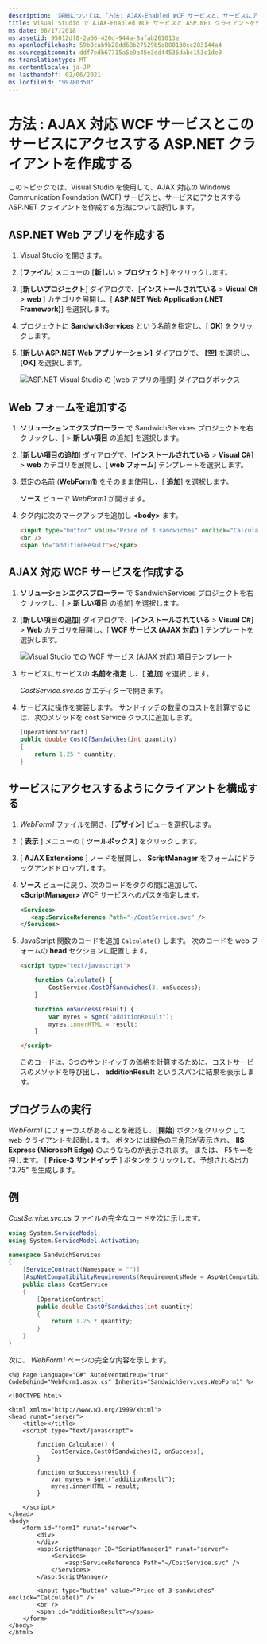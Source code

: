 ```yaml
---
description: '詳細については、「方法: AJAX-Enabled WCF サービスと、サービスにアクセスする ASP.NET クライアントを作成する」を参照してください。'
title: Visual Studio で AJAX-Enabled WCF サービスと ASP.NET クライアントを作成する
ms.date: 08/17/2018
ms.assetid: 95012df8-2a66-420d-944a-8afab261013e
ms.openlocfilehash: 59b0cab9b28dd68b27529b5d880138cc283144a4
ms.sourcegitcommit: ddf7edb67715a5b9a45e3dd44536dabc153c1de0
ms.translationtype: MT
ms.contentlocale: ja-JP
ms.lasthandoff: 02/06/2021
ms.locfileid: "99780350"
---
```

# <a name="how-to-create-an-ajax-enabled-wcf-service-and-an-aspnet-client-that-accesses-the-service"></a>方法 : AJAX 対応 WCF サービスとこのサービスにアクセスする ASP.NET クライアントを作成する

このトピックでは、Visual Studio を使用して、AJAX 対応の Windows Communication Foundation (WCF) サービスと、サービスにアクセスする ASP.NET クライアントを作成する方法について説明します。

## <a name="create-an-aspnet-web-app"></a>ASP.NET Web アプリを作成する

1. Visual Studio を開きます。

1. [**ファイル**] メニューの [**新しい**  >  **プロジェクト**] をクリックします。

1. [**新しいプロジェクト**] ダイアログで、[**インストールされている**  >  **Visual C#**  >  **web** ] カテゴリを展開し、[ **ASP.NET Web Application (.NET Framework)**] を選択します。

1. プロジェクトに **SandwichServices** という名前を指定し、[ **OK]** をクリックします。

1. **[新しい ASP.NET Web アプリケーション]** ダイアログで、 **[空]** を選択し、 **[OK]** を選択します。

   ![ASP.NET Visual Studio の [web アプリの種類] ダイアログボックス](./media/create-an-ajax-wcf-asp-net-client/new-asp-net-web-app-type.png)

## <a name="add-a-web-form"></a>Web フォームを追加する

1. **ソリューションエクスプローラー** で SandwichServices プロジェクトを右クリックし、[   >  **新しい項目** の追加] を選択します。

1. [**新しい項目の追加**] ダイアログで、[**インストールされている**  >  **Visual C#**]  >  **web** カテゴリを展開し、[ **web フォーム**] テンプレートを選択します。

1. 既定の名前 (**WebForm1**) をそのまま使用し、[ **追加**] を選択します。

   **ソース** ビューで *WebForm1* が開きます。

1. タグ内に次のマークアップを追加し **\<body>** ます。

   ```html
   <input type="button" value="Price of 3 sandwiches" onclick="Calculate()"/>
   <br />
   <span id="additionResult"></span>
   ```

## <a name="create-an-ajax-enabled-wcf-service"></a>AJAX 対応 WCF サービスを作成する

1. **ソリューションエクスプローラー** で SandwichServices プロジェクトを右クリックし、[   >  **新しい項目** の追加] を選択します。

1. [**新しい項目の追加**] ダイアログで、[**インストールされている**  >  **Visual C#**]  >  **Web** カテゴリを展開し、[ **WCF サービス (AJAX 対応)** ] テンプレートを選択します。

   ![Visual Studio での WCF サービス (AJAX 対応) 項目テンプレート](./media/create-an-ajax-wcf-asp-net-client/add-wcf-service.png)

1. サービスにサービスの **名前を指定** し、[ **追加**] を選択します。

   *CostService.svc.cs* がエディターで開きます。

1. サービスに操作を実装します。 サンドイッチの数量のコストを計算するには、次のメソッドを cost Service クラスに追加します。

    ```csharp
    [OperationContract]
    public double CostOfSandwiches(int quantity)
    {
        return 1.25 * quantity;
    }
    ```

## <a name="configure-the-client-to-access-the-service"></a>サービスにアクセスするようにクライアントを構成する

1. *WebForm1* ファイルを開き、[**デザイン**] ビューを選択します。

2. [ **表示** ] メニューの [ **ツールボックス**] をクリックします。

3. [ **AJAX Extensions** ] ノードを展開し、 **ScriptManager** をフォームにドラッグアンドドロップします。

4. **ソース** ビューに戻り、次のコードをタグの間に追加して、 **\<ScriptManager>** WCF サービスへのパスを指定します。

    ```xml
    <Services>
       <asp:ServiceReference Path="~/CostService.svc" />
    </Services>
    ```

5. JavaScript 関数のコードを追加 `Calculate()` します。 次のコードを web フォームの **head** セクションに配置します。

    ```html
    <script type="text/javascript">

        function Calculate() {
            CostService.CostOfSandwiches(3, onSuccess);
        }

        function onSuccess(result) {
            var myres = $get("additionResult");
            myres.innerHTML = result;
        }

    </script>
    ```

   このコードは、3つのサンドイッチの価格を計算するために、コストサービスのメソッドを呼び出し、 **additionResult** というスパンに結果を表示します。

## <a name="run-the-program"></a>プログラムの実行

*WebForm1* にフォーカスがあることを確認し、[**開始**] ボタンをクリックして web クライアントを起動します。 ボタンには緑色の三角形が表示され、 **IIS Express (Microsoft Edge)** のようなものが表示されます。 または、 <kbd>F5</kbd>キーを押します。 [ **Price-3 サンドイッチ** ] ボタンをクリックして、予想される出力 "3.75" を生成します。

## <a name="example"></a>例

*CostService.svc.cs* ファイルの完全なコードを次に示します。

```csharp
using System.ServiceModel;
using System.ServiceModel.Activation;

namespace SandwichServices
{
    [ServiceContract(Namespace = "")]
    [AspNetCompatibilityRequirements(RequirementsMode = AspNetCompatibilityRequirementsMode.Allowed)]
    public class CostService
    {
        [OperationContract]
        public double CostOfSandwiches(int quantity)
        {
            return 1.25 * quantity;
        }
    }
}
```

次に、 *WebForm1* ページの完全な内容を示します。

```aspx-csharp
<%@ Page Language="C#" AutoEventWireup="true" CodeBehind="WebForm1.aspx.cs" Inherits="SandwichServices.WebForm1" %>

<!DOCTYPE html>

<html xmlns="http://www.w3.org/1999/xhtml">
<head runat="server">
    <title></title>
    <script type="text/javascript">

        function Calculate() {
            CostService.CostOfSandwiches(3, onSuccess);
        }

        function onSuccess(result) {
            var myres = $get("additionResult");
            myres.innerHTML = result;
        }

    </script>
</head>
<body>
    <form id="form1" runat="server">
        <div>
        </div>
        <asp:ScriptManager ID="ScriptManager1" runat="server">
            <Services>
                <asp:ServiceReference Path="~/CostService.svc" />
            </Services>
        </asp:ScriptManager>

        <input type="button" value="Price of 3 sandwiches" onclick="Calculate()" />
        <br />
        <span id="additionResult"></span>
    </form>
</body>
</html>
```
